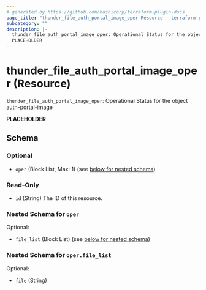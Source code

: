 ```yaml
---
# generated by https://github.com/hashicorp/terraform-plugin-docs
page_title: "thunder_file_auth_portal_image_oper Resource - terraform-provider-thunder"
subcategory: ""
description: |-
  thunder_file_auth_portal_image_oper: Operational Status for the object auth-portal-image
  PLACEHOLDER
---
```


# thunder_file_auth_portal_image_oper (Resource)

`thunder_file_auth_portal_image_oper`: Operational Status for the object auth-portal-image

__PLACEHOLDER__



<!-- schema generated by tfplugindocs -->
## Schema

### Optional

- `oper` (Block List, Max: 1) (see [below for nested schema](#nestedblock--oper))

### Read-Only

- `id` (String) The ID of this resource.

<a id="nestedblock--oper"></a>
### Nested Schema for `oper`

Optional:

- `file_list` (Block List) (see [below for nested schema](#nestedblock--oper--file_list))

<a id="nestedblock--oper--file_list"></a>
### Nested Schema for `oper.file_list`

Optional:

- `file` (String)


